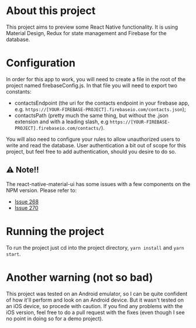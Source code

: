 # About this project

This project aims to preview some React Native functionality. It is using Material Design, Redux for state management and Firebase for the database.

# Configuration

In order for this app to work, you will need to create a file in the root of the project named firebaseConfig.js. In that file you will need to export two constants:
  - contactsEndpoint (the uri for the contacts endpoint in your firebase app, e.g. ```https://[YOUR-FIREBASE-PROJECT].firebaseio.com/contacts.json```);
  - contactsPath (pretty much the same thing, but without the .json extension and with a leading slash, e.g ```https://[YOUR-FIREBASE-PROJECT].firebaseio.com/contacts/```).
  
You will also need to configure your rules to allow unauthorized users to write and read the database. User authentication a bit out of scope for this project, but feel free to add authentication, should you desire to do so.


## :warning: Note!!

The react-native-material-ui has some issues with a few components on the NPM version. Please refer to:
  - [Issue 268](https://github.com/xotahal/react-native-material-ui/issues/268)
  - [Issue 270](https://github.com/xotahal/react-native-material-ui/issues/270)

# Running the project

To run the project just cd into the project directory, ```yarn install``` and ```yarn start```.

# Another warning (not so bad)

This project was tested on an Android emulator, so I can be quite confident of how it'll perform and look on an Android device. But it wasn't tested on an iOS device, so procede with caution. If you find any problems with the iOS version, feel free to do a pull request with the fixes (even though I see no point in doing so for a demo project).